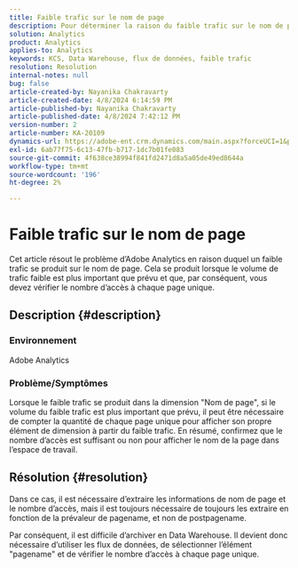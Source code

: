```yaml
---
title: Faible trafic sur le nom de page
description: Pour déterminer la raison du faible trafic sur le nom de page, utilisez la prévaleur du nom de page sur les flux de données.
solution: Analytics
product: Analytics
applies-to: Analytics
keywords: KCS, Data Warehouse, flux de données, faible trafic
resolution: Resolution
internal-notes: null
bug: false
article-created-by: Nayanika Chakravarty
article-created-date: 4/8/2024 6:14:59 PM
article-published-by: Nayanika Chakravarty
article-published-date: 4/8/2024 7:42:12 PM
version-number: 2
article-number: KA-20109
dynamics-url: https://adobe-ent.crm.dynamics.com/main.aspx?forceUCI=1&pagetype=entityrecord&etn=knowledgearticle&id=734b38e4-d3f5-ee11-a1fe-6045bd006295
exl-id: 6ab77f75-6c13-47fb-b717-1dc7b01fe083
source-git-commit: 4f638ce38994f841fd2471d8a5a05de49ed8644a
workflow-type: tm+mt
source-wordcount: '196'
ht-degree: 2%

---
```


# Faible trafic sur le nom de page


Cet article résout le problème d’Adobe Analytics en raison duquel un faible trafic se produit sur le nom de page. Cela se produit lorsque le volume de trafic faible est plus important que prévu et que, par conséquent, vous devez vérifier le nombre d’accès à chaque page unique.

## Description {#description}


### Environnement

Adobe Analytics

### Problème/Symptômes

Lorsque le faible trafic se produit dans la dimension &quot;Nom de page&quot;, si le volume du faible trafic est plus important que prévu, il peut être nécessaire de compter la quantité de chaque page unique pour afficher son propre élément de dimension à partir du faible trafic. En résumé, confirmez que le nombre d’accès est suffisant ou non pour afficher le nom de la page dans l’espace de travail.


## Résolution {#resolution}


Dans ce cas, il est nécessaire d’extraire les informations de nom de page et le nombre d’accès, mais il est toujours nécessaire de toujours les extraire en fonction de la prévaleur de pagename, et non de postpagename.

Par conséquent, il est difficile d’archiver en Data Warehouse. Il devient donc nécessaire d’utiliser les flux de données, de sélectionner l’élément &quot;pagename&quot; et de vérifier le nombre d’accès à chaque page unique.
